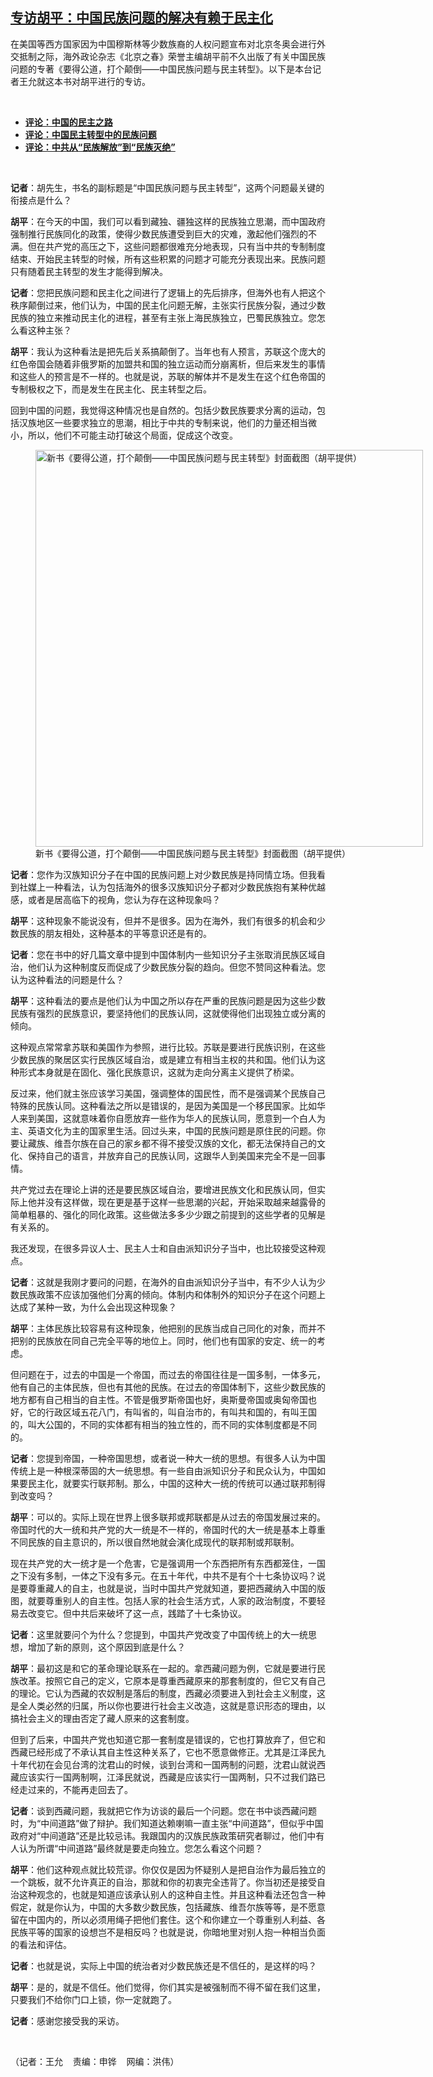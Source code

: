 <!--1642193340000-->
[专访胡平：中国民族问题的解决有赖于民主化](https://www.rfa.org/mandarin/yataibaodao/zhengzhi/wy-01142022141956.html)
------

<p></p><p>在美国等西方国家因为中国穆斯林等少数族裔的人权问题宣布对北京冬奥会进行外交抵制之际，海外政论杂志《北京之春》荣誉主编胡平前不久出版了有关中国民族问题的专著《要得公道，打个颠倒——中国民族问题与民主转型》。以下是本台记者王允就这本书对胡平进行的专访。<a href="https://www.rfa.org/mandarin/pinglun/fushenqi/fsq-11012021161010.html"><strong></strong></a></p><p><br/></p><ul><li><a href="https://www.rfa.org/mandarin/pinglun/fushenqi/fsq-11012021161010.html"><strong>评论：中国的民主之路</strong></a></li><li><strong><a href="https://www.rfa.org/mandarin/pinglun/huping/hp-12072020124735.html">评论：中国民主转型中的民族问题</a></strong></li><li><strong><a href="https://www.rfa.org/mandarin/pinglun/linbaohua/lbh-02012021100922.html">评论：中共从“民族解放”到“民族灭绝”</a></strong></li></ul><p><br/></p><p><strong>记者</strong>：胡先生，书名的副标题是“中国民族问题与民主转型”，这两个问题最关键的衔接点是什么？</p><p><strong>胡平</strong>：在今天的中国，我们可以看到藏独、疆独这样的民族独立思潮，而中国政府强制推行民族同化的政策，使得少数民族遭受到巨大的灾难，激起他们强烈的不满。但在共产党的高压之下，这些问题都很难充分地表现，只有当中共的专制制度结束、开始民主转型的时候，所有这些积累的问题才可能充分表现出来。民族问题只有随着民主转型的发生才能得到解决。</p><p><strong>记者</strong>：您把民族问题和民主化之间进行了逻辑上的先后排序，但海外也有人把这个秩序颠倒过来，他们认为，中国的民主化问题无解，主张实行民族分裂，通过少数民族的独立来推动民主化的进程，甚至有主张上海民族独立，巴蜀民族独立。您怎么看这种主张？</p><p><strong>胡平</strong>：我认为这种看法是把先后关系搞颠倒了。当年也有人预言，苏联这个庞大的红色帝国会随着非俄罗斯的加盟共和国的独立运动而分崩离析，但后来发生的事情和这些人的预言是不一样的。也就是说，苏联的解体并不是发生在这个红色帝国的专制极权之下，而是发生在民主化、民主转型之后。</p><p>回到中国的问题，我觉得这种情况也是自然的。包括少数民族要求分离的运动，包括汉族地区一些要求独立的思潮，相比于中共的专制来说，他们的力量还相当微小，所以，他们不可能主动打破这个局面，促成这个改变。</p><p><figure class="image-richtext image-inline captioned" style="width:620px;"><img alt="新书《要得公道，打个颠倒——中国民族问题与民主转型》封面截图（胡平提供）" height="635" src="https://www.rfa.org/mandarin/yataibaodao/zhengzhi/wy-01142022141956.html/wy0114.jpg/@@images/9425fed2-4498-4ad8-974e-5d7fa0c059e2.jpeg" title="wy0114.jpg" width="620"/><figcaption class="image-caption">新书《要得公道，打个颠倒——中国民族问题与民主转型》封面截图（胡平提供）</figcaption><small></small></figure></p><p><strong>记者</strong>：您作为汉族知识分子在中国的民族问题上对少数民族是持同情立场。但我看到社媒上一种看法，认为包括海外的很多汉族知识分子都对少数民族抱有某种优越感，或者是居高临下的视角，您认为存在这种现象吗？</p><p><strong>胡平</strong>：这种现象不能说没有，但并不是很多。因为在海外，我们有很多的机会和少数民族的朋友相处，这种基本的平等意识还是有的。</p><p><strong>记者</strong>：您在书中的好几篇文章中提到中国体制内一些知识分子主张取消民族区域自治，他们认为这种制度反而促成了少数民族分裂的趋向。但您不赞同这种看法。您认为这种看法的问题是什么？</p><p><strong>胡平</strong>：这种看法的要点是他们认为中国之所以存在严重的民族问题是因为这些少数民族有强烈的民族意识，要坚持他们的民族认同，这就使得他们出现独立或分离的倾向。</p><p>这种观点常常拿苏联和美国作为参照，进行比较。苏联是要进行民族识别，在这些少数民族的聚居区实行民族区域自治，或是建立有相当主权的共和国。他们认为这种形式本身就是在固化、强化民族意识，这就为走向分离主义提供了桥梁。</p><p>反过来，他们就主张应该学习美国，强调整体的国民性，而不是强调某个民族自己特殊的民族认同。这种看法之所以是错误的，是因为美国是一个移民国家。比如华人来到美国，这就意味着你自愿放弃一些作为华人的民族认同，愿意到一个白人为主、英语文化为主的国家里生活。回过头来，中国的民族问题是原住民的问题。你要让藏族、维吾尔族在自己的家乡都不得不接受汉族的文化，都无法保持自己的文化、保持自己的语言，并放弃自己的民族认同，这跟华人到美国来完全不是一回事情。</p><p>共产党过去在理论上讲的还是要民族区域自治，要增进民族文化和民族认同，但实际上他并没有这样做，现在更是基于这样一些思潮的兴起，开始采取越来越露骨的简单粗暴的、强化的同化政策。这些做法多多少少跟之前提到的这些学者的见解是有关系的。</p><p>我还发现，在很多异议人士、民主人士和自由派知识分子当中，也比较接受这种观点。</p><p><strong>记者</strong>：这就是我刚才要问的问题，在海外的自由派知识分子当中，有不少人认为少数民族政策不应该加强他们分离的倾向。体制内和体制外的知识分子在这个问题上达成了某种一致，为什么会出现这种现象？</p><p><strong>胡平</strong>：主体民族比较容易有这种现象，他把别的民族当成自己同化的对象，而并不把别的民族放在同自己完全平等的地位上。同时，他们也有国家的安定、统一的考虑。</p><p>但问题在于，过去的中国是一个帝国，而过去的帝国往往是一国多制，一体多元，他有自己的主体民族，但也有其他的民族。在过去的帝国体制下，这些少数民族的地方都有自己相当的自主性。不管是俄罗斯帝国也好，奥斯曼帝国或奥匈帝国也好，它的行政区域五花八门，有叫省的，叫自治市的，有叫共和国的，有叫王国的，叫大公国的，不同的实体都有相当的独立性的，而不同的实体制度都是不同的。</p><p><strong>记者</strong>：您提到帝国，一种帝国思想，或者说一种大一统的思想。有很多人认为中国传统上是一种根深蒂固的大一统思想。有一些自由派知识分子和民众认为，中国如果要民主化，就要实行联邦制。那么，中国的这种大一统的传统可以通过联邦制得到改变吗？</p><p><strong>胡平</strong>：可以的。实际上现在世界上很多联邦或邦联都是从过去的帝国发展过来的。帝国时代的大一统和共产党的大一统是不一样的，帝国时代的大一统是基本上尊重不同民族的自主意识的，所以很自然地就会演化成现代的联邦制或邦联制。</p><p>现在共产党的大一统才是一个危害，它是强调用一个东西把所有东西都笼住，一国之下没有多制，一体之下没有多元。在五十年代，中共不是有个十七条协议吗？说是要尊重藏人的自主，也就是说，当时中国共产党就知道，要把西藏纳入中国的版图，就要尊重别人的自主性。包括人家的社会生活方式，人家的政治制度，不要轻易去改变它。但中共后来破坏了这一点，践踏了十七条协议。</p><p><strong>记者</strong>：这里就要问个为什么？您提到，中国共产党改变了中国传统上的大一统思想，增加了新的原则，这个原因到底是什么？</p><p><strong>胡平</strong>：最初这是和它的革命理论联系在一起的。拿西藏问题为例，它就是要进行民族改革。按照它自己的定义，它原本是尊重西藏原来的那套制度的，但它又有自己的理论。它认为西藏的农奴制是落后的制度，西藏必须要进入到社会主义制度，这是全人类必然的归属，所以你也要进行社会主义改造，这就是意识形态的理由，以搞社会主义的理由否定了藏人原来的这套制度。</p><p>但到了后来，中国共产党也知道它那一套制度是错误的，它也打算放弃了，但它和西藏已经形成了不承认其自主性这种关系了，它也不愿意做修正。尤其是江泽民九十年代初在会见台湾的沈君山的时候，谈到台湾和一国两制的问题，沈君山就说西藏应该实行一国两制啊，江泽民就说，西藏是应该实行一国两制，只不过我们路已经走过来的，不能再走回去了。</p><p><strong>记者</strong>：谈到西藏问题，我就把它作为访谈的最后一个问题。您在书中谈西藏问题时，为“中间道路”做了辩护。我们知道达赖喇嘛一直主张“中间道路”，但似乎中国政府对“中间道路”还是比较忌讳。我跟国内的汉族民族政策研究者聊过，他们中有人认为所谓“中间道路”最终就是要走向独立。您怎么看这个问题？</p><p><strong>胡平</strong>：他们这种观点就比较荒谬。你仅仅是因为怀疑别人是把自治作为最后独立的一个跳板，就不允许真正的自治，那就和你的初衷完全违背了。你当初还是接受自治这种观念的，也就是知道应该承认别人的这种自主性。并且这种看法还包含一种假定，就是你认为，中国的大多数少数民族，包括藏族、维吾尔族等等，是不愿意留在中国内的，所以必须用绳子把他们套住。这个和你建立一个尊重别人利益、各民族平等的国家的设想岂不是相反吗？也就是说，你暗地里对别人抱一种相当负面的看法和评估。</p><p><strong>记者</strong>：也就是说，实际上中国的统治者对少数民族还是不信任的，是这样的吗？</p><p><strong>胡平</strong>：是的，就是不信任。他们觉得，你们其实是被强制而不得不留在我们这里，只要我们不给你门口上锁，你一定就跑了。</p><p><strong>记者</strong>：感谢您接受我的采访。</p><p><br/></p><p>（记者：王允    责编：申铧    网编：洪伟）</p>
